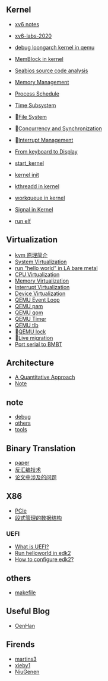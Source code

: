 ## Kernel

- [xv6 notes](./kernel/xv6.md)
- [xv6-labs-2020](https://github.com/UtopianFuture/xv6-labs)
- [debug loongarch kernel in qemu](./kernel/debug-loongarch-kernel-in-qemu.md)
- [MemBlock in kernel](./kernel/Analysis-memblock_add_range.md)
- [Seabios source code analysis](./kernel/Analysis-Seabios.md)
- [Memory Management](./kernel/Memory-Management.md)
- [Process Schedule](./kernel/Process-Schedule.md)
- [Time Subsystem](./kernel/Time-Subsystem.md)

- 🚧[File System](./kernel/File-System.md)
- 🚧[Concurrency and Synchronization](./kernel/Concurrency-Synchronization)
- 🚧[Interrupt Management](./kernel/Interrupt-Management.md)
- [From keyboard to Display](./kernel/From-keyboard-to-Display.md)
- [start_kernel](./kernel/start_kernel.md)
- [kernel init](./kernel/kernel_init.md)
- [kthreadd in kernel](./kernel/kthreadd.md)
- [workqueue in kernel](./kernel/workqueue.md)
- [Signal in Kernel](./kernel/Signal-Mechanism.md)
- [run elf](./kernel/run-elf.md)

## Virtualization
- [kvm 原理简介](./virtualization/kvm.md)
- [System Virtualization](./virtualization/System-Virtualization.md)
- [run "hello world" in LA bare metal](./virtualization/run-helloworld-in-LA-bare-metal.md)
- [CPU Virtualization](./virtualization/CPU-Virtualization.md)
- [Memory Virtualization](./virtualization/Memory-Virtualization.md)
- [Interrupt Virtualization](./virtualization/Interrupt-Virtualization.md)
- [Device Virtualization](./virtualization/Device-Virtualization.md)
- [QEMU Event Loop](./virtualization/QEMU-event-loop.md)
- [QEMU pam](./virtualization/QEMU-pam.md)
- [QEMU qom](./virtualization/QEMU-qom.md)
- [QEMU Timer](./virtualization/QEMU-timer.md)
- [QEMU tlb](./virtualization/QEMU-tlb.md)
- 🚧[QEMU lock](./virtualization/QEMU-lock)
- 🚧[Live migration](./virtualization/Live-Migration.md)
- [Port serial to BMBT](./virtualization/port-serial.md)

## Architecture

- [A Quantitative Approach](./Architecture/A-Quantitative-Approach.md)
- [Note](./Architecture/Note.md)

## note

- [debug](./linux-note/debug.md)
- [others](./linux-note/others.md)
- [tools](./linux-note/tool.md)

## Binary Translation
- [paper](https://github.com/UtopianFuture/UtopianFuture.github.io/tree/master/BinaryTranslation/papers)
- [反汇编技术](./BinaryTranslation/反汇编技术.md)
- [论文中涉及的问题](./BinaryTranslation/论文中涉及的问题.md)

## X86
- [PCIe](./X86/PCIe.md)
- [段式管理的数据结构](./X86/Segment-data-structure.md)

### UEFI
- [What is UEFI?](./uefi/what-is-uefi.md)
- [Run helloworld in edk2](./uefi/run-helloworld-in-edk2.md)
- [How to configure edk2?](./uefi/UEFI.md)

## others
- [makefile](https://makefiletutorial.com/#fancy-rules)

## Useful Blog
- [OenHan](https://abelsu7.top/2019/07/07/qemu-kvm-live-migration/#OenHan-%E7%9A%84%E6%96%87%E7%AB%A0%E5%88%97%E8%A1%A8)

## Firends
- [martins3](https://martins3.github.io/)
- [xieby1](https://github.com/xieby1)
- [NiuGenen](https://github.com/NiuGenen)
